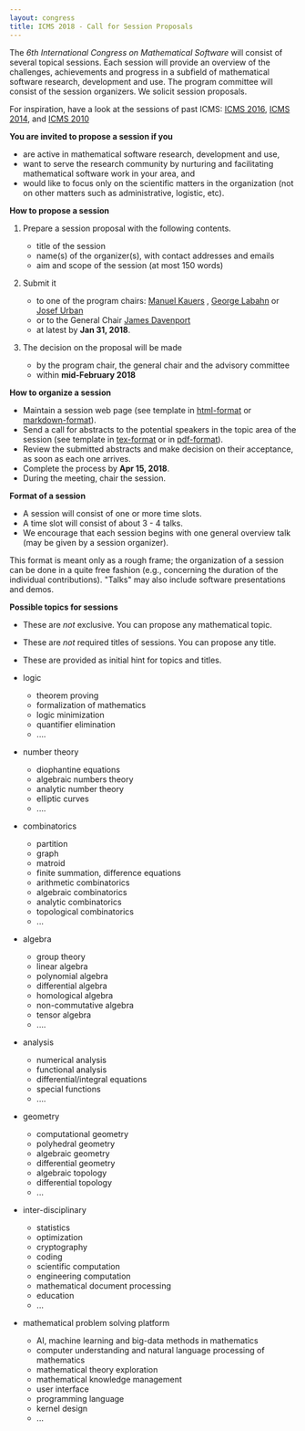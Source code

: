 ```yaml
---
layout: congress
title: ICMS 2018 - Call for Session Proposals
---
```



The _6th International Congress on Mathematical Software_ will consist of several topical sessions. Each session will provide an overview of the challenges, achievements and progress in a subfield of mathematical software research, development and use. The program committee will consist of the session organizers. We solicit session proposals.

For inspiration, have a look at the sessions of past ICMS:
[ICMS 2016](http://icms2016.zib.de/sessions.html),
[ICMS 2014](http://voronoi.hanyang.ac.kr/icms2014/index.html?PageID=Sessions_contents),
and [ICMS 2010](http://www.math.kobe-u.ac.jp/icms2010/parts/sessions.html)


**You are invited to propose a session if you**

*   are active in mathematical software research, development and use,
*   want to serve the research community by nurturing and facilitating mathematical software work in your area, and
*   would like to focus only on the scientific matters in the organization (not on other matters such as administrative, logistic, etc).

**How to propose a session**

1.  Prepare a session proposal with the following contents.

    *   title of the session
    *   name(s) of the organizer(s), with contact addresses and emails
    *   aim and scope of the session (at most 150 words)

2.  Submit it

    *   to one of the program chairs: [Manuel Kauers](mailto:manuel@kauers.de) , [George Labahn](mailto:glabahn@uwaterloo.ca) or [Josef Urban](mailto:Josef.Urban@gmail.com)
    *   or to the General Chair [James Davenport](mailto:j.h.davenport@bath.ac.uk)
    *   at latest by **Jan 31, 2018**.

3.  The decision on the proposal will be made

    *   by the program chair, the general chair and the advisory committee
    *   within **mid-February 2018**

**How to organize a session**

*   Maintain a session web page (see template in [html-format](/2018/icms_session_2018) or [markdown-format](icms_session_2018.txt)).
*   Send a call for abstracts to the potential speakers in the topic area of the session (see template in [tex-format](/2018/ICMS_Extended_Abstract_2018.txt) or in [pdf-format](ICMS_Extended_Abstract_2018.pdf)).
*   Review the submitted abstracts and make decision on their acceptance, as soon as each one arrives.
*   Complete the process by **Apr 15, 2018**.
*   During the meeting, chair the session.

**Format of a session**

*   A session will consist of one or more time slots.
*   A time slot will consist of about 3 - 4 talks.
*   We encourage that each session begins with one general overview talk (may be given by a session organizer).

This format is meant only as a rough frame; the organization of a session can be done in a quite free fashion (e.g., concerning the duration of the individual contributions). "Talks" may also include software presentations and demos.

**Possible topics for sessions**  

*   These are _not_ exclusive. You can propose any mathematical topic.
*   These are _not_ required titles of sessions. You can propose any title.
*   These are provided as initial hint for topics and titles.

*   logic

    *   theorem proving
    *   formalization of mathematics
    *   logic minimization
    *   quantifier elimination
    *   ....

*   number theory

    *   diophantine equations
    *   algebraic numbers theory
    *   analytic number theory
    *   elliptic curves
    *   ....

*   combinatorics

    *   partition
    *   graph
    *   matroid
    *   finite summation, difference equations
    *   arithmetic combinatorics
    *   algebraic combinatorics
    *   analytic combinatorics
    *   topological combinatorics
    *   ...

*   algebra

    *   group theory
    *   linear algebra
    *   polynomial algebra
    *   differential algebra
    *   homological algebra
    *   non-commutative algebra
    *   tensor algebra
    *   ....

*   analysis

    *   numerical analysis
    *   functional analysis
    *   differential/integral equations
    *   special functions
    *   ....

*   geometry

    *   computational geometry
    *   polyhedral geometry
    *   algebraic geometry
    *   differential geometry
    *   algebraic topology
    *   differential topology
    *   ...

*   inter-disciplinary

    *   statistics
    *   optimization
    *   cryptography
    *   coding
    *   scientific computation
    *   engineering computation
    *   mathematical document processing
    *   education
    *   ...

*   mathematical problem solving platform

    *   AI, machine learning and big-data methods in mathematics
    *   computer understanding and natural language processing of mathematics
    *   mathematical theory exploration
    *   mathematical knowledge management
    *   user interface
    *   programming language
    *   kernel design
    *   ...

